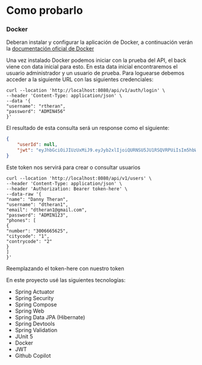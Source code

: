 # Como probarlo

### Docker
Deberan instalar y configurar la aplicación de Docker, a continuación verán la [documentación oficial de Docker](https://docs.docker.com/build/cloud/?_gl=1*1b0umwv*_ga*MTU5OTE0ODM1My4xNzExMzQyOTk3*_ga_XJWPQMJYHQ*MTcxMTQwNDM4My4xLjEuMTcxMTQwNDM4NS41OC4wLjA.)

Una vez instalado Docker podemos iniciar con la prueba del API, el back viene con data inicial para esto. En esta data inicial encontraremos el usuario administrador y un usuario de prueba.
Para loguearse debemos acceder a la siguiente URL con las siguientes credenciales:

``` curl
curl --location 'http://localhost:8080/api/v1/auth/login' \
--header 'Content-Type: application/json' \
--data '{
"username": "rtheran",
"password": "ADMIN456"
}'
```

El resultado de esta consulta será un response como el siguiente:
``` json
{
    "userId": null,
    "jwt": "eyJhbGciOiJIUzUxMiJ9.eyJyb2xlIjoiQURNSU5JU1RSQVRPUiIsIm5hbWUiOiJSb25ueSBUaGVyw6FuIiwidHlwIjoiSldUIiwic3ViIjoicnRoZXJhbiIsImlhdCI6MTcxMTM5MzY3NiwiZXhwIjoxNzExMzk3Mjc2fQ.rCw2vNSABpX84X6Y0yZQTgdlbuKY6wUMT2SHAQ112w6FG2D-G9AseMPdfDgHW7tAUQoeYPSnbloMlux0k1WZvA"
}
```

Este token nos servirá para crear o consultar usuarios

``` curl
curl --location 'http://localhost:8080/api/v1/users' \
--header 'Content-Type: application/json' \
--header 'Authorization: Bearer token-here' \
--data-raw '{
"name": "Danny Theran",
"username": "dtheran1",
"email": "dtheran1@gmail.com",
"password": "ADMIN123",
"phones": [
{
"number": "3006665625",
"citycode": "1",
"contrycode": "2"
}
]
}'
```

Reemplazando el token-here con nuestro token

En este proyecto usé las siguientes tecnologías:

* Spring Actuator
* Spring Security
* Spring Compose
* Spring Web
* Spring Data JPA (Hibernate)
* Spring Devtools
* Spring Validation
* JUnit 5
* Docker
* JWT
* Github Copilot
